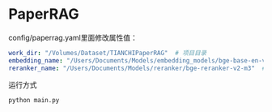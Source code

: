 # PaperRAG

config/paperrag.yaml里面修改属性值：

```yaml
work_dir: "/Volumes/Dataset/TIANCHIPaperRAG"  # 项目目录
embedding_name: "/Users/Documents/Models/embedding_models/bge-base-en-v1.5"  # bge-base-en-v1.5路径位置
reranker_name: "/Users/Documents/Models/reranker/bge-reranker-v2-m3"  # bge-reranker-v2-m3路径位置
```

运行方式

```python
python main.py
```
